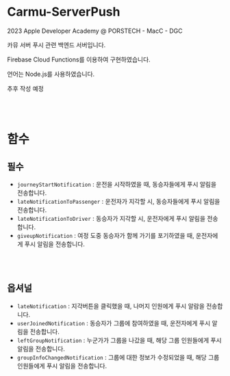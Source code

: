 # Carmu-ServerPush

2023 Apple Developer Academy @ PORSTECH - MacC - DGC

카뮤 서버 푸시 관련 백엔드 서버입니다.

Firebase Cloud Functions를 이용하여 구현하였습니다.

언어는 Node.js를 사용하였습니다.

추후 작성 예정

<br>
<br>

# 함수

## 필수
- `journeyStartNotification` : 운전을 시작하였을 때, 동승자들에게 푸시 알림을 전송합니다.
- `lateNotificationToPassenger` : 운전자가 지각할 시, 동승자들에게 푸시 알림을 전송합니다.
- `lateNotificationToDriver` : 동승자가 지각할 시, 운전자에게 푸시 알림을 전송합니다.
- `giveupNotification` : 여정 도중 동승자가 함께 가기를 포기하였을 때, 운전자에게 푸시 알림을 전송합니다.

<br>
<br>

## 옵셔널
- `lateNotification` : 지각버튼을 클릭했을 때, 나머지 인원에게 푸시 알람을 전송합니다.
- `userJoinedNotification` : 동승자가 그룹에 참여하였을 때, 운전자에게 푸시 알림을 전송합니다.
- `leftGroupNotification` : 누군가가 그룹을 나갔을 때, 해당 그룹 인원들에게 푸시 알림을 전송합니다.
- `groupInfoChangedNotification` : 그룹에 대한 정보가 수정되었을 때, 해당 그룹 인원들에게 푸시 알림을 전송합니다.